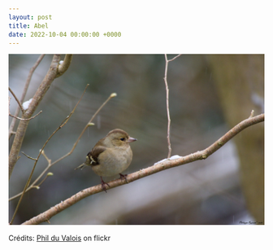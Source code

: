 ```yaml
---
layout: post
title: Abel
date: 2022-10-04 00:00:00 +0000
---
```


![Abel](/images/2022-10-04.jpg)

Crédits: [Phil du Valois](https://www.flickr.com/people/37149125@N04/) on flickr
